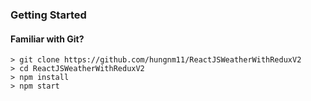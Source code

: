### Getting Started

#### Familiar with Git?

```
> git clone https://github.com/hungnm11/ReactJSWeatherWithReduxV2
> cd ReactJSWeatherWithReduxV2
> npm install
> npm start
```
